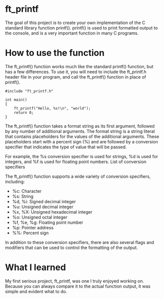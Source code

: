 # ft_printf

The goal of this project is to create your own implementation of the C standard library function printf(). printf() is used to print formatted output to the console, and is a very important function in many C programs.

# How to use the function

The ft_printf() function works much like the standard printf() function, but has a few differences. To use it, you will need to include the ft_printf.h header file in your program, and call the ft_printf() function in place of printf().

```
#include "ft_printf.h"

int main()
{
    ft_printf("Hello, %s!\n", "world");
    return 0;
}
```

The ft_printf() function takes a format string as its first argument, followed by any number of additional arguments. The format string is a string literal that contains placeholders for the values of the additional arguments. These placeholders start with a percent sign (%) and are followed by a conversion specifier that indicates the type of value that will be passed.

For example, the %s conversion specifier is used for strings, %d is used for integers, and %f is used for floating point numbers.
List of conversion specifiers

The ft_printf() function supports a wide variety of conversion specifiers, including:

* %c: Character
* %s: String
* %d, %i: Signed decimal integer
* %u: Unsigned decimal integer
* %x, %X: Unsigned hexadecimal integer
* %o: Unsigned octal integer
* %f, %e, %g: Floating point number
* %p: Pointer address
* %%: Percent sign

In addition to these conversion specifiers, there are also several flags and modifiers that can be used to control the formatting of the output.

# What I learned

My first serious project, ft_printf, was one I truly enjoyed working on. Because you can always compare it to the actual function output, it was simple and evident what to do.